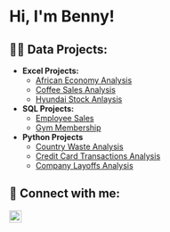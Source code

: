 <h1>Hi, I'm Benny! </h1>

<h2>👨‍💻 Data Projects:</h2>

- <b>Excel Projects:</b>
  - [African Economy Analysis](https://github.com/Benny-Og/African-Economy)
  - [Coffee Sales Analysis](https://github.com/Benny-Og/Coffee-Sales/tree/main)
  - [Hyundai Stock Anlaysis](https://github.com/Benny-Og/Hyundai-Stock)
- <b>SQL Projects:</b>
  - [Employee Sales](https://github.com/joshmadakor1/Algorithms-Practice)
  - [Gym Membership](https://github.com/joshmadakor1/Algorithms-Practice)
- <b>Python Projects</b>
  - [Country Waste Analysis](https://github.com/joshmadakor1/Sentinel-Lab)
  - [Credit Card Transactions Analysis](https://github.com/Benny-Og/Transactions)
  - [Company Layoffs Analysis](https://github.com/Benny-Og/Layoffs)


<h2> 🤳 Connect with me:</h2>

[<img align="left" alt="JoshMadakor | LinkedIn" width="22px" src="https://cdn.jsdelivr.net/npm/simple-icons@v3/icons/linkedin.svg" />][linkedin]

[linkedin]: https://linkedin.com/in/BennyOgayonne

<!--
Here are some ideas to get you started:

- 🔭 I’m currently working on ...
- 🌱 I’m currently learning ...
- 👯 I’m looking to collaborate on ...
- 🤔 I’m looking for help with ...
- 💬 Ask me about ...
- 📫 How to reach me: ...
- 😄 Pronouns: ...
- ⚡ Fun fact: ...
-->
